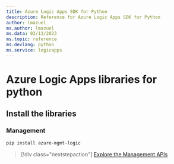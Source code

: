 ```yaml
---
title: Azure Logic Apps SDK for Python
description: Reference for Azure Logic Apps SDK for Python
author: lmazuel
ms.author: lmazuel
ms.data: 03/13/2023
ms.topic: reference
ms.devlang: python
ms.service: logicapps
---
```

# Azure Logic Apps libraries for python

## Install the libraries


### Management

```bash
pip install azure-mgmt-logic
```
> [!div class="nextstepaction"]
> [Explore the Management APIs](/python/api/azure-mgmt-logic)